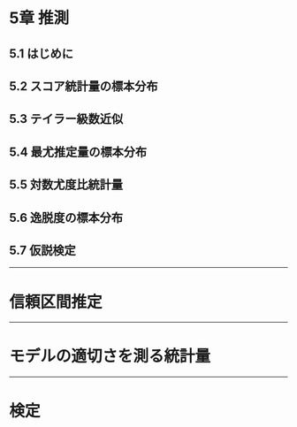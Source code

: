 # 5章 推測

## 5.1 はじめに

## 5.2 スコア統計量の標本分布

## 5.3 テイラー級数近似

## 5.4 最尤推定量の標本分布

## 5.5 対数尤度比統計量

## 5.6 逸脱度の標本分布

## 5.7 仮説検定


---
# 信頼区間推定



---
# モデルの適切さを測る統計量



---
# 検定